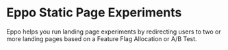 # Eppo Static Page Experiments

Eppo helps you run landing page experiments by redirecting users to two or more landing pages based on a Feature Flag Allocation or A/B Test.
